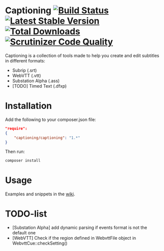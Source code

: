 Captioning [![Build Status](https://secure.travis-ci.org/captioning/captioning.png)](http://travis-ci.org/captioning/captioning) [![Latest Stable Version](https://poser.pugx.org/captioning/captioning/v/stable.svg)](https://packagist.org/packages/captioning/captioning) [![Total Downloads](https://poser.pugx.org/captioning/captioning/downloads.svg)](https://packagist.org/packages/captioning/captioning) [![Scrutinizer Code Quality](https://scrutinizer-ci.com/g/captioning/captioning/badges/quality-score.png?b=master)](https://scrutinizer-ci.com/g/captioning/captioning/?branch=master)
==========

Captioning is a collection of tools made to help you create and edit subtitles in different formats:

* Subrip (.srt)
* WebVTT (.vtt)
* Substation Alpha (.ass)
* [TODO] Timed Text (.dfxp)

# Installation

Add the following to your composer.json file:
``` json
"require":
{
    "captioning/captioning": "1.*"
}
```

Then run:

``` sh
composer install
```

# Usage

Examples and snippets in the [wiki](https://github.com/captioning/captioning/wiki).

# TODO-list
* [Substation Alpha] add dynamic parsing if events format is not the default one
* [WebVTT] Check if the region defined in WebvttFile object in WebvttCue::checkSetting()
